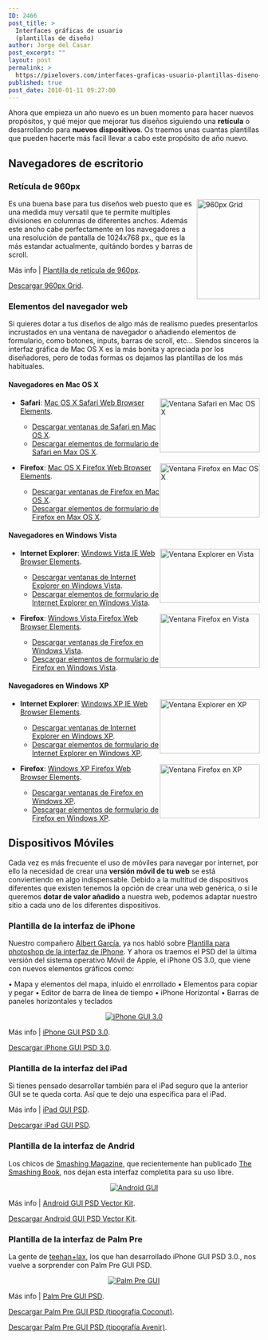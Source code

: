 ```yaml
---
ID: 2466
post_title: >
  Interfaces gráficas de usuario
  (plantillas de diseño)
author: Jorge del Casar
post_excerpt: ""
layout: post
permalink: >
  https://pixelovers.com/interfaces-graficas-usuario-plantillas-diseno-489880/
published: true
post_date: 2010-01-11 09:27:00
---
```

Ahora que empieza un año nuevo es un buen momento para hacer nuevos propósitos, y qué mejor que mejorar tus diseños siguiendo una <strong>retícula</strong> o desarrollando para <strong>nuevos dispositivos</strong>. Os traemos unas cuantas plantillas que pueden hacerte más facil llevar a cabo este propósito de año nuevo.<!--more-->
<h2>Navegadores de escritorio</h2>
<h3>Retícula de 960px</h3>
<a class="thickbox" href="/app/uploads/sites/7/2010/01/489880-211092.jpg"><img style="float: right;" title="960px Grid" src="/app/uploads/sites/7/2010/01/489880-211092.jpg" alt="960px Grid" width="126" height="200" /></a>

Es una buena base para tus diseños web puesto que es una medida muy versatil que te permite multiples divisiones en columnas de diferentes anchos. Además este ancho cabe perfectamente en los navegadores a una resolución de pantalla de 1024x768 px., que es la más estandar actualmente, quitándo bordes y barras de scroll.

Más info | <a title="Ir a 960px grid" href="http://www.designified.com/blog/article/41/960px-grid" target="_blank" hreflang="en_EN">Plantilla de retícula de 960px</a>.

<a title="Descargar 960px Grid" href="http://www.designified.com/downloads/960_Grid.zip" target="_blank">Descargar 960px Grid</a>.
<h3>Elementos del navegador web</h3>
Si quieres dotar a tus diseños de algo más de realismo puedes presentarlos incrustados en una ventana de navegador o añadiendo elementos de formulario, como botones, inputs, barras de scroll, etc... Siendos sinceros la interfaz gráfica de Mac OS X es la más bonita y apreciada por los diseñadores, pero de todas formas os dejamos las plantillas de los más habituales.
<h4>Navegadores en Mac OS X</h4>
<ul>
	<li><a class="thickbox" href="/app/uploads/sites/7/2010/01/489880-211081.jpg"><img class="fotobonita" style="float: right;" title="Ventana Safari en Mac OS X" src="/app/uploads/sites/7/2010/01/489880-211081.jpg" alt="Ventana Safari en Mac OS X" width="200" height="108" /></a>

<strong>Safari</strong>: <a lang="en_EN" title="Ir a Mac OS X Safari Web Browser Elements" href="http://www.designerstoolbox.com/designresources/elements/mac/safari/" target="_blank" hreflang="en_EN">Mac OS X Safari Web Browser Elements</a>.
<ul>
	<li><a title="Descargar ventana de Safari en Mac OS X" href="http://www.designerstoolbox.com/downloads/ele_mac_safari_window_all.zip">Descargar ventanas de Safari en Mac OS X</a>.</li>
	<li><a title="Descargar elementos de formulario de Safari en Max OS X" href="http://www.designerstoolbox.com/downloads/ele_mac_safari_all.zip" target="_blank">Descargar elementos de formulario de Safari en Max OS X</a>.</li>
</ul>
</li>
	<li><a class="thickbox" href="/app/uploads/sites/7/2010/01/489880-211080.jpg"><img class="fotobonita" style="float: right;" title="Ventana Firefox en Mac OS X" src="/app/uploads/sites/7/2010/01/489880-211080.jpg" alt="Ventana Firefox en Mac OS X" width="200" height="108" /></a>

<strong>Firefox</strong>: <a lang="en_EN" title="Ir a Mac OS X Firefox Web Browser Elements" href="http://www.designerstoolbox.com/designresources/elements/mac/firefox/" target="_blank" hreflang="en_EN">Mac OS X Firefox Web Browser Elements</a>.
<ul>
	<li><a title="Descargar ventana de Firefox sobre Mac OS X" href="http://www.designerstoolbox.com/downloads/ele_mac_firefox_window_all.zip">Descargar ventanas de Firefox en Mac OS X</a>.</li>
	<li><a title="Descargar elementos de formulario de Firefox en Max OS X" href="http://www.designerstoolbox.com/downloads/ele_mac_firefox_all.zip" target="_blank">Descargar elementos de formulario de Firefox en Max OS X</a>.</li>
</ul>
</li>
</ul>
<h4>Navegadores en Windows Vista</h4>
<ul>
	<li><a class="thickbox" href="/app/uploads/sites/7/2010/01/489880-211082.jpg"><img class="fotobonita" style="float: right;" title="Ventana Explorer en Vista" src="/app/uploads/sites/7/2010/01/489880-211082.jpg" alt="Ventana Explorer en Vista" width="200" height="108" /></a>

<strong>Internet Explorer</strong>: <a lang="en_EN" title="Ir a Windows Vista IE Web Browser Elements" xml:lang="en_EN" href="http://www.designerstoolbox.com/designresources/elements/vista/ie/" target="_blank" hreflang="en_EN">Windows Vista IE Web Browser Elements</a>.
<ul>
	<li><a title="Descargar ventana de Internet Explorer en Windows Vista" href="http://www.designerstoolbox.com/downloads/ele_winvista_ie_window_all.zip">Descargar ventanas de Internet Explorer en Windows Vista</a>.</li>
	<li><a title="Descargar elementos de formulario de Internet Explorer en Windows Vista" href="http://www.designerstoolbox.com/downloads/ele_winvista_ie_all.zip" target="_blank">Descargar elementos de formulario de Internet Explorer en Windows Vista</a>.</li>
</ul>
</li>
	<li><a class="thickbox" href="/app/uploads/sites/7/2010/01/489880-211084.jpg"><img class="fotobonita" style="float: right;" title="Ventana Firefox en Vista" src="/app/uploads/sites/7/2010/01/489880-211084.jpg" alt="Ventana Firefox en Vista" width="200" height="108" /></a>

<strong>Firefox</strong>: <a lang="en_EN" title="Ir a Windows Vista Firefox Web Browser Elements" xml:lang="en_EN" href="http://www.designerstoolbox.com/designresources/elements/vista/firefox/" target="_blank" hreflang="en_EN">Windows Vista Firefox Web Browser Elements</a>.
<ul>
	<li><a title="Descargar ventana de Firefox sobre Windows Vista" href="http://www.designerstoolbox.com/downloads/ele_winvista_firefox_window_all.zip">Descargar ventanas de Firefox en Windows Vista</a>.</li>
	<li><a title="Descargar elementos de formulario de Firefox en Windows Vista" href="http://www.designerstoolbox.com/downloads/ele_winvista_firefox_all.zip" target="_blank">Descargar elementos de formulario de Firefox en Windows Vista</a>.</li>
</ul>
</li>
</ul>
<h4>Navegadores en Windows XP</h4>
<ul>
	<li><a class="thickbox" href="/app/uploads/sites/7/2010/01/489880-211083.jpg"><img class="fotobonita" style="float: right;" title="Ventana Explorer en XP" src="/app/uploads/sites/7/2010/01/489880-211083.jpg" alt="Ventana Explorer en XP" width="200" height="108" /></a>

<strong>Internet Explorer</strong>: <a lang="en_EN" title="Ir a Windows XP IE Web Browser Elements" xml:lang="en_EN" href="http://www.designerstoolbox.com/designresources/elements/xp/ie/" target="_blank" hreflang="en_EN">Windows XP IE Web Browser Elements</a>.
<ul>
	<li><a title="Descargar ventana de Internet Explorer en Windows XP" href="http://www.designerstoolbox.com/downloads/ele_winxp_ie_window_all.zip">Descargar ventanas de Internet Explorer en Windows XP</a>.</li>
	<li><a title="Descargar elementos de formulario de Internet Explorer en Windows XP" href="http://www.designerstoolbox.com/downloads/ele_winxp_ie_all.zip" target="_blank">Descargar elementos de formulario de Internet Explorer en Windows XP</a>.</li>
</ul>
</li>
	<li><a class="thickbox" href="/app/uploads/sites/7/2010/01/489880-211085.jpg"><img class="fotobonita" style="float: right;" title="Ventana Firefox en XP" src="/app/uploads/sites/7/2010/01/489880-211085.jpg" alt="Ventana Firefox en XP" width="200" height="108" /></a>

<strong>Firefox</strong>: <a lang="en_EN" title="Ir a Windows XP Firefox Web Browser Elements" xml:lang="en_EN" href="http://www.designerstoolbox.com/designresources/elements/xp/firefox/" target="_blank" hreflang="en_EN">Windows XP Firefox Web Browser Elements</a>.
<ul>
	<li><a title="Descargar ventana de Firefox sobre Windows XP" href="http://www.designerstoolbox.com/downloads/ele_winxp_firefox_window_all.zip">Descargar ventanas de Firefox en Windows XP</a>.</li>
	<li><a title="Descargar elementos de formulario de Firefox en Windows XP" href="http://www.designerstoolbox.com/downloads/ele_winxp_firefox_all.zip" target="_blank">Descargar elementos de formulario de Firefox en Windows XP</a>.</li>
</ul>
</li>
</ul>
<h2>Dispositivos Móviles</h2>
Cada vez es más frecuente el uso de móviles para navegar por internet, por ello la necesidad de crear una <strong>versión móvil de tu web</strong> se está conviertiendo en algo indispensable. Debido a la multitud de dispositivos diferentes que existen tenemos la opción de crear una web genérica, o si le queremos <strong>dotar de valor añadido</strong> a nuestra web, podemos adaptar nuestro sitio a cada uno de los diferentes dispositivos.
<h3>Plantilla de la interfaz de iPhone</h3>
Nuestro compañero <a title="Ver perfil de Albert García" href="http://www.obolog.com/users/obokaman">Albert García</a>, ya nos habló sobre <a title="Leer artículo Plantilla para photoshop del interfaz de iPhone" href="http://pixelovers.com/plantilla-photoshop-interfaz-iphone-121081">Plantilla para photoshop de la interfaz de iPhone</a>. Y ahora os traemos el PSD del la última versión del sistema operativo Móvil de Apple, el iPhone OS 3.0, que viene con nuevos elementos gráficos como:

<span id="result_box"><span style="background-color: #ffffff;" title="• Map and map elements including curl">• Mapa y elementos del mapa, inluido el enrrollado
</span><span style="background-color: #ffffff;" title="• Copy and paste elements">• </span></span><span id="result_box"><span style="background-color: #ffffff;" title="• Copy and paste elements">Elementos</span></span><span id="result_box"><span style="background-color: #ffffff;" title="• Copy and paste elements"> para copiar y pegar
</span><span title="• Timeline bar editor">• Editor de barra de línea de tiempo
</span><span title="• Horizontal iPhone">• iPhone Horizontal
</span><span style="background-color: #ffffff;" title="• Horizontal Panels bars and keyboards">• Barras de paneles horizontales y teclados</span></span>
<p style="text-align: center;"><a class="thickbox" href="/app/uploads/sites/7/2010/01/489880-211137.jpg"><img class="fotobonita" title="iPhone GUI 3.0" src="/app/uploads/sites/7/2010/01/489880-211137.jpg" alt="iPhone GUI 3.0" /></a></p>
Más info | <a lang="en_EN" title="More about iPhone GUI PSD 3.0" href="http://www.teehanlax.com/blog/2009/06/18/iphone-gui-psd-30/" target="_blank" hreflang="en_EN">iPhone GUI PSD 3.0</a>.

<a title="Descargar iPhone GUI PSD 3.0" href="http://teehanlax.com/downloads/iPhone_GUI.psd.zip" target="_blank">Descargar iPhone GUI PSD 3.0</a>.
<h3>Plantilla de la interfaz del iPad</h3>
Si tienes pensado desarrollar también para el iPad seguro que la anterior GUI se te queda corta. Así que te dejo una específica para el iPad.

Más info | <a title="iPad GUI PSD" href="http://www.teehanlax.com/blog/2010/02/01/ipad-gui-psd/" target="_blank">iPad GUI PSD</a>.

<a title="Descargar iPad GUI PSD" href="http://teehanlax.com/s3.php?path=files/iPad_GUI_1_0.psd.zip" target="_blank">Descargar iPad GUI PSD</a>.
<h3>Plantilla de la interfaz de Andrid</h3>
Los chicos de <a lang="en_EN" title="Go to Smashing Magazince" href="http://www.smashingmagazine.com/" target="_blank" hreflang="en_EN">Smashing Magazine</a>, que recientemente han publicado <a title="The Smashing Book" href="http://pixelovers.com/the-smashing-book-435026">The Smashing Book</a>, nos dejan esta interfaz completita para su uso libre.
<p style="text-align: center;"><a class="thickbox" href="/app/uploads/sites/7/2010/01/489880-211134.jpg"><img class="fotobonita" title="Android GUI" src="/app/uploads/sites/7/2010/01/489880-211134.jpg" alt="Android GUI" /></a></p>
Más info | <a lang="en_EN" title="More about Android GUI PSD Vector Kit" href="http://www.smashingmagazine.com/2009/08/18/android-gui-psd-vector-kit/" target="_blank" hreflang="en_EN">Android GUI PSD Vector Kit</a>.

<a title="Descargar Android GUI PSD Vector Kit" href="http://media.smashingmagazine.com/cdn_smash/app/uploads/sites/7/images/android-gui-psd/android-gui-psd.zip" target="_blank">Descargar Android GUI PSD Vector Kit</a>.
<h3>Plantilla de la interfaz de Palm Pre</h3>
La gente de <a title="Go to teehan+lax" href="http://www.teehanlax.com/" target="_blank">teehan+lax</a>, los que han desarrollado iPhone GUI PSD 3.0., nos vuelve a sorprender con Palm Pre GUI PSD.
<p style="text-align: center;"><a class="thickbox" href="/app/uploads/sites/7/2010/01/489880-211140.jpg"><img title="Palm Pre GUI" src="/app/uploads/sites/7/2010/01/489880-211140.jpg" alt="Palm Pre GUI" /></a></p>
Más info | <a lang="en_EN" title="More about Palm Pre GUI PSD" href="http://www.teehanlax.com/blog/2009/07/08/palm-pre-gui-psd/" target="_blank" hreflang="en_EN">Palm Pre GUI PSD</a>.

<a title="Descargar Palm Pre GUI PSD Tipografía Coconut" href="http://teehanlax.com/downloads/PalmPre_GUI_1_0_Coconut.psd.zip" target="_blank">Descargar Palm Pre GUI PSD (tipografía Coconut)</a>.

<a title="Descargar Palm Pre GUI PSD Tipografía Avenir" href="http://teehanlax.com/downloads/PalmPre_GUI_1_0_Avenir.psd.zip" target="_blank">Descargar Palm Pre GUI PSD (tipografía Avenir)</a>.